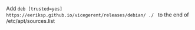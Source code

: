 Add `deb [trusted=yes] https://eeriksp.github.io/vicegerent/releases/debian/ ./
` to the end of /etc/apt/sources.list
